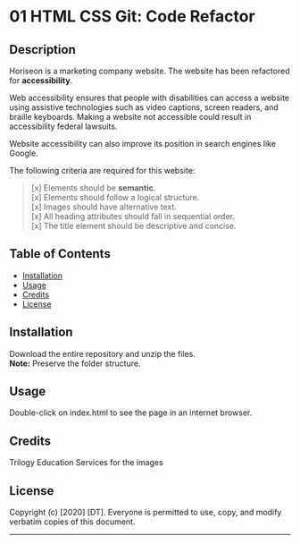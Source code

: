# 01 HTML CSS Git: Code Refactor

## Description
Horiseon is a marketing company website. The website has been refactored for **accessibility**. 

Web accessibility ensures that people with disabilities can access a website using assistive technologies such as video captions, screen readers, and braille keyboards. Making a website not accessible could result in accessibility federal lawsuits.

Website accessibility can also improve its position in search engines like Google. 

The following criteria are required for this website:
> [x] Elements should be **semantic**.  
> [x] Elements should follow a logical structure.  
> [x] Images should have alternative text.  
> [x] All heading attributes should fall in sequential order.  
> [x] The title element should be descriptive and concise.  

## Table of Contents

* [Installation](#installation)
* [Usage](#usage)
* [Credits](#credits)
* [License](#license)


## Installation

Download the entire repository and unzip the files.  
**Note:** Preserve the folder structure. 


## Usage 

Double-click on index.html to see the page in an internet browser. 


## Credits

Trilogy Education Services for the images


## License
Copyright (c) [2020] [DT]. 
Everyone is permitted to use, copy, and modify verbatim copies
 of this document.

---